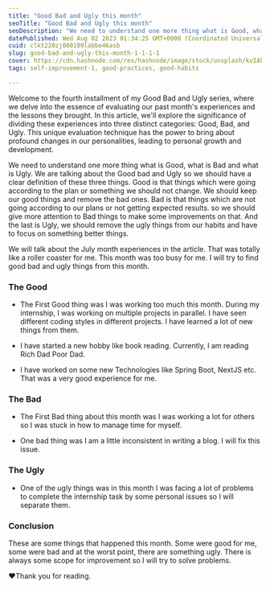 ```yaml
---
title: "Good Bad and Ugly this month"
seoTitle: "Good Bad and Ugly this month"
seoDescription: "We need to understand one more thing what is Good, what is Bad and what is Ugly"
datePublished: Wed Aug 02 2023 01:34:25 GMT+0000 (Coordinated Universal Time)
cuid: clkt220zj000109labbe46asb
slug: good-bad-and-ugly-this-month-1-1-1-1
cover: https://cdn.hashnode.com/res/hashnode/image/stock/unsplash/kvIAk3J_A1c/upload/fc5a75d38a7e4fa7c8ca1407665d9758.jpeg
tags: self-improvement-1, good-practices, good-habits

---
```


Welcome to the fourth installment of my Good Bad and Ugly series, where we delve into the essence of evaluating our past month's experiences and the lessons they brought. In this article, we'll explore the significance of dividing these experiences into three distinct categories: Good, Bad, and Ugly. This unique evaluation technique has the power to bring about profound changes in our personalities, leading to personal growth and development.

We need to understand one more thing what is Good, what is Bad and what is Ugly. We are talking about the Good bad and Ugly so we should have a clear definition of these three things. Good is that things which were going according to the plan or something we should not change. We should keep our good things and remove the bad ones. Bad is that things which are not going according to our plans or not getting expected results. so we should give more attention to Bad things to make some improvements on that. And the last is Ugly, we should remove the ugly things from our habits and have to focus on something better things.

We will talk about the July month experiences in the article. That was totally like a roller coaster for me. This month was too busy for me. I will try to find good bad and ugly things from this month.

### The Good

* The First Good thing was I was working too much this month. During my internship, I was working on multiple projects in parallel. I have seen different coding styles in different projects. I have learned a lot of new things from them.
    
* I have started a new hobby like book reading. Currently, I am reading Rich Dad Poor Dad.
    
* I have worked on some new Technologies like Spring Boot, NextJS etc. That was a very good experience for me.
    

### The Bad

* The First Bad thing about this month was I was working a lot for others so I was stuck in how to manage time for myself.
    
* One bad thing was I am a little inconsistent in writing a blog. I will fix this issue.
    

### The Ugly

* One of the ugly things was in this month I was facing a lot of problems to complete the internship task by some personal issues so I will separate them.
    

### Conclusion

These are some things that happened this month. Some were good for me, some were bad and at the worst point, there are something ugly. There is always some scope for improvement so I will try to solve problems.

❤️Thank you for reading.